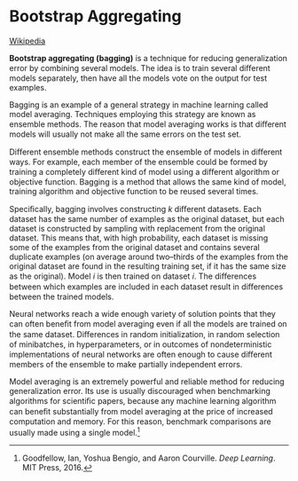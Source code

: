 # Bootstrap Aggregating
[Wikipedia](https://en.wikipedia.org/wiki/Bootstrap_aggregating)

**Bootstrap aggregating (bagging)** is a technique for reducing generalization error by combining several models. The idea is to train several diﬀerent models separately, then have all the models vote on the output for test examples.

Bagging is an example of a general strategy in machine learning called model averaging. Techniques employing this strategy are known as ensemble methods. The reason that model averaging works is that diﬀerent models will usually not make all the same errors on the test set.

Diﬀerent ensemble methods construct the ensemble of models in diﬀerent ways. For example, each member of the ensemble could be formed by training a completely diﬀerent kind of model using a diﬀerent algorithm or objective function. Bagging is a method that allows the same kind of model, training algorithm and objective function to be reused several times.

Speciﬁcally, bagging involves constructing $k$ diﬀerent datasets. Each dataset has the same number of examples as the original dataset, but each dataset is constructed by sampling with replacement from the original dataset. This means that, with high probability, each dataset is missing some of the examples from the original dataset and contains several duplicate examples (on average around two–thirds of the examples from the original dataset are found in the resulting training set, if it has the same size as the original). Model $i$ is then trained on dataset $i$. The diﬀerences between which examples are included in each dataset result in diﬀerences between the trained models.

Neural networks reach a wide enough variety of solution points that they can often beneﬁt from model averaging even if all the models are trained on the same dataset. Diﬀerences in random initialization, in random selection of minibatches, in hyperparameters, or in outcomes of nondeterministic implementations of neural networks are often enough to cause diﬀerent members of the ensemble to make partially independent errors.

Model averaging is an extremely powerful and reliable method for reducing generalization error. Its use is usually discouraged when benchmarking algorithms for scientiﬁc papers, because any machine learning algorithm can beneﬁt substantially from model averaging at the price of increased computation and memory. For this reason, benchmark comparisons are usually made using a single model.[^deeplearning]


[^deeplearning]: Goodfellow, Ian, Yoshua Bengio, and Aaron Courville. _Deep Learning_. MIT Press, 2016.